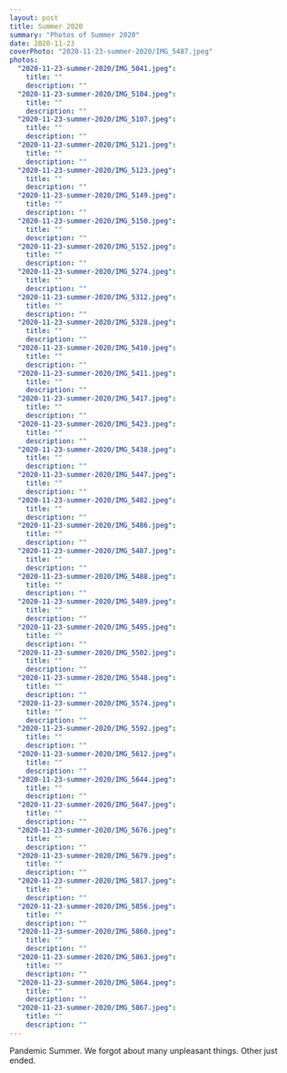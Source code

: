 ```yaml
---
layout: post
title: Summer 2020
summary: "Photos of Summer 2020"
date: 2020-11-23
coverPhoto: "2020-11-23-summer-2020/IMG_5487.jpeg"
photos:
  "2020-11-23-summer-2020/IMG_5041.jpeg":
    title: ""
    description: ""
  "2020-11-23-summer-2020/IMG_5104.jpeg":
    title: ""
    description: ""
  "2020-11-23-summer-2020/IMG_5107.jpeg":
    title: ""
    description: ""
  "2020-11-23-summer-2020/IMG_5121.jpeg":
    title: ""
    description: ""
  "2020-11-23-summer-2020/IMG_5123.jpeg":
    title: ""
    description: ""
  "2020-11-23-summer-2020/IMG_5149.jpeg":
    title: ""
    description: ""
  "2020-11-23-summer-2020/IMG_5150.jpeg":
    title: ""
    description: ""
  "2020-11-23-summer-2020/IMG_5152.jpeg":
    title: ""
    description: ""
  "2020-11-23-summer-2020/IMG_5274.jpeg":
    title: ""
    description: ""
  "2020-11-23-summer-2020/IMG_5312.jpeg":
    title: ""
    description: ""
  "2020-11-23-summer-2020/IMG_5328.jpeg":
    title: ""
    description: ""
  "2020-11-23-summer-2020/IMG_5410.jpeg":
    title: ""
    description: ""
  "2020-11-23-summer-2020/IMG_5411.jpeg":
    title: ""
    description: ""
  "2020-11-23-summer-2020/IMG_5417.jpeg":
    title: ""
    description: ""
  "2020-11-23-summer-2020/IMG_5423.jpeg":
    title: ""
    description: ""
  "2020-11-23-summer-2020/IMG_5438.jpeg":
    title: ""
    description: ""
  "2020-11-23-summer-2020/IMG_5447.jpeg":
    title: ""
    description: ""
  "2020-11-23-summer-2020/IMG_5482.jpeg":
    title: ""
    description: ""
  "2020-11-23-summer-2020/IMG_5486.jpeg":
    title: ""
    description: ""
  "2020-11-23-summer-2020/IMG_5487.jpeg":
    title: ""
    description: ""
  "2020-11-23-summer-2020/IMG_5488.jpeg":
    title: ""
    description: ""
  "2020-11-23-summer-2020/IMG_5489.jpeg":
    title: ""
    description: ""
  "2020-11-23-summer-2020/IMG_5495.jpeg":
    title: ""
    description: ""
  "2020-11-23-summer-2020/IMG_5502.jpeg":
    title: ""
    description: ""
  "2020-11-23-summer-2020/IMG_5548.jpeg":
    title: ""
    description: ""
  "2020-11-23-summer-2020/IMG_5574.jpeg":
    title: ""
    description: ""
  "2020-11-23-summer-2020/IMG_5592.jpeg":
    title: ""
    description: ""
  "2020-11-23-summer-2020/IMG_5612.jpeg":
    title: ""
    description: ""
  "2020-11-23-summer-2020/IMG_5644.jpeg":
    title: ""
    description: ""
  "2020-11-23-summer-2020/IMG_5647.jpeg":
    title: ""
    description: ""
  "2020-11-23-summer-2020/IMG_5676.jpeg":
    title: ""
    description: ""
  "2020-11-23-summer-2020/IMG_5679.jpeg":
    title: ""
    description: ""
  "2020-11-23-summer-2020/IMG_5817.jpeg":
    title: ""
    description: ""
  "2020-11-23-summer-2020/IMG_5856.jpeg":
    title: ""
    description: ""
  "2020-11-23-summer-2020/IMG_5860.jpeg":
    title: ""
    description: ""
  "2020-11-23-summer-2020/IMG_5863.jpeg":
    title: ""
    description: ""
  "2020-11-23-summer-2020/IMG_5864.jpeg":
    title: ""
    description: ""
  "2020-11-23-summer-2020/IMG_5867.jpeg":
    title: ""
    description: ""
---
```


Pandemic Summer. We forgot about many unpleasant things. Other just ended.
